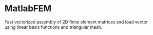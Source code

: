 # MatlabFEM
Fast vectorized assembly of 2D finite element matrices and load vector using linear basis functions and triangular mesh.
